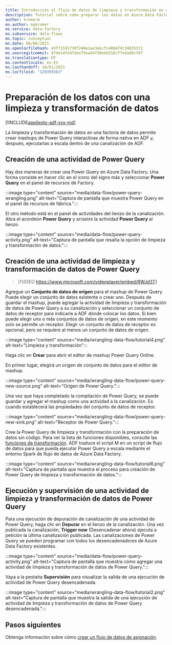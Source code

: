 ```yaml
---
title: Introducción al flujo de datos de limpieza y transformación en Azure Data Factory
description: Tutorial sobre cómo preparar los datos en Azure Data Factory mediante el flujo de datos de limpieza y transformación
author: kromerm
ms.author: makromer
ms.service: data-factory
ms.subservice: data-flows
ms.topic: conceptual
ms.date: 06/08/2021
ms.openlocfilehash: 43ff1591730f240e1ae3ebcfc4066fdc34835372
ms.sourcegitcommit: 87de14fe9fdee75ea64f30ebb516cf7edad0cf87
ms.translationtype: HT
ms.contentlocale: es-ES
ms.lasthandoff: 10/01/2021
ms.locfileid: "129355563"
---
```

# <a name="prepare-data-with-data-wrangling"></a>Preparación de los datos con una limpieza y transformación de datos

[!INCLUDE[appliesto-adf-xxx-md](includes/appliesto-adf-xxx-md.md)]

La limpieza y transformación de datos en una factoría de datos permite crear mashups de Power Query interactivas de forma nativa en ADF y, después, ejecutarlas a escala dentro de una canalización de ADF.

## <a name="create-a-power-query-activity"></a>Creación de una actividad de Power Query

Hay dos maneras de crear una Power Query en Azure Data Factory. Una forma consiste en hacer clic en el icono del signo más y seleccionar **Power Query** en el panel de recursos de Factory.

:::image type="content" source="media/data-flow/power-query-wrangling.png" alt-text="Captura de pantalla que muestra Power Query en el panel de recursos de fábrica.":::

El otro método está en el panel de actividades del lienzo de la canalización. Abra el acordeón **Power Query** y arrastre la actividad **Power Query** al lienzo.

:::image type="content" source="media/data-flow/power-query-activity.png" alt-text="Captura de pantalla que resalta la opción de limpieza y transformación de datos.":::

## <a name="author-a-power-query-data-wrangling-activity"></a>Creación de una actividad de limpieza y transformación de datos de Power Query

> [!VIDEO https://www.microsoft.com/videoplayer/embed/RWJd3T]
> 
Agregue un **Conjunto de datos de origen** para el mashup de Power Query. Puede elegir un conjunto de datos existente o crear uno. Después de guardar el mashup, puede agregar la actividad de limpieza y transformación de datos de Power Query a su canalización y seleccionar un conjunto de datos de receptor para indicarle a ADF dónde colocar los datos. Si bien puede elegir uno o más conjuntos de datos de origen, en este momento solo se permite un receptor. Elegir un conjunto de datos de receptor es opcional, pero se requiere al menos un conjunto de datos de origen.

:::image type="content" source="media/wrangling-data-flow/tutorial4.png" alt-text="Limpieza y transformación":::

Haga clic en **Crear** para abrir el editor de mashup Power Query Online.

En primer lugar, elegirá un origen de conjunto de datos para el editor de mashup.

:::image type="content" source="media/wrangling-data-flow/power-query-new-source.png" alt-text="Origen de Power Query.":::

Una vez que haya completado la compilación de Power Query, se puede guardar y agregar el mashup como una actividad a la canalización. Es cuando establecerá las propiedades del conjunto de datos de receptor.

:::image type="content" source="media/wrangling-data-flow/power-query-new-sink.png" alt-text="Receptor de Power Query.":::

Cree la Power Query de limpieza y transformación con la preparación de datos sin código. Para ver la lista de funciones disponibles, consulte las [funciones de transformación](wrangling-functions.md). ADF traduce el script M en un script de flujo de datos para que pueda ejecutar Power Query a escala mediante el entorno Spark de flujo de datos de Azure Data Factory.

:::image type="content" source="media/wrangling-data-flow/tutorial6.png" alt-text="Captura de pantalla que muestra el proceso para creación de Power Query de limpieza y transformación de datos.":::

## <a name="running-and-monitoring-a-power-query-data-wrangling-activity"></a>Ejecución y supervisión de una actividad de limpieza y transformación de datos de Power Query

Para una ejecución de depuración de canalización de una actividad de Power Query, haga clic en **Depurar** en el lienzo de la canalización. Una vez publicada la canalización, **Trigger now** (Desencadenar ahora) ejecuta a petición la última canalización publicada. Las canalizaciones de Power Query se pueden programar con todos los desencadenadores de Azure Data Factory existentes.

:::image type="content" source="media/data-flow/power-query-activity.png" alt-text="Captura de pantalla que muestra cómo agregar una actividad de limpieza y transformación de datos de Power Query.":::

Vaya a la pestaña **Supervisión** para visualizar la salida de una ejecución de actividad de Power Query desencadenada.

:::image type="content" source="media/wrangling-data-flow/tutorial2.png" alt-text="Captura de pantalla que muestra la salida de una ejecución de actividad de limpieza y transformación de datos de Power Query desencadenada.":::

## <a name="next-steps"></a>Pasos siguientes

Obtenga información sobre cómo [crear un flujo de datos de asignación](tutorial-data-flow.md).
